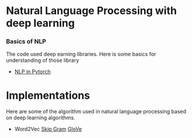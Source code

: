 # Natural Language Processing with deep learning
### Basics of NLP
The code used deep earning libraries. Here is some basics for understanding of those library
- [NLP in Pytorch](basics/NLP_pytorch.ipynb)


# Implementations 
Here are some of the algorithm used in natural language processing based on deep learning algorithms.

- Word2Vec [Skip Gram](Word2Vec/skip-gram) [GloVe](Word2Vec/GloVe)


